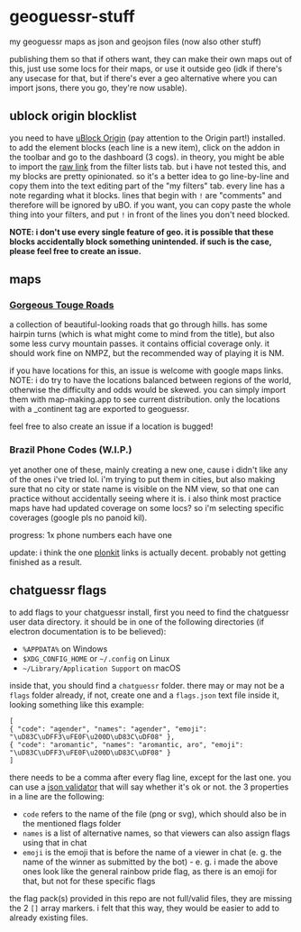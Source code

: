 # geoguessr-stuff
my geoguessr maps as json and geojson files (now also other stuff)

publishing them so that if others want, they can make their own maps out of this, just use some locs for their maps, or use it outside geo (idk if there's any usecase for that, but if there's ever a geo alternative where you can import jsons, there you go, they're now usable).

## ublock origin blocklist

you need to have [uBlock Origin](https://ublockorigin.com/) (pay attention to the Origin part!) installed. to add the element blocks (each line is a new item), click on the addon in the toolbar and go to the dashboard (3 cogs). in theory, you might be able to import the [raw link](https://github.com/itsjustduc/geoguessr-stuff/raw/main/geoguessr-ublock.txt) from the filter lists tab. but i have not tested this, and my blocks are pretty opinionated. so it's a better idea to go line-by-line and copy them into the text editing part of the "my filters" tab. every line has a note regarding what it blocks.
lines that begin with `!` are "comments" and therefore will be ignored by uBO. if you want, you can copy paste the whole thing into your filters, and put `!` in front of the lines you don't need blocked.

**NOTE: i don't use every single feature of geo. it is possible that these blocks accidentally block something unintended. if such is the case, please feel free to create an issue.**

## maps

### [Gorgeous Touge Roads](https://www.geoguessr.com/maps/6305565fde2667656468e9b2)

a collection of beautiful-looking roads that go through hills. has some hairpin turns (which is what might come to mind from the title), but also some less curvy mountain passes. it contains official coverage only. it should work fine on NMPZ, but the recommended way of playing it is NM.

if you have locations for this, an issue is welcome with google maps links. NOTE: i do try to have the locations balanced between regions of the world, otherwise the difficulty and odds would be skewed. you can simply import them with map-making.app to see current distribution. only the locations with a _continent tag are exported to geoguessr.

feel free to also create an issue if a location is bugged!

### Brazil Phone Codes (W.I.P.)

yet another one of these, mainly creating a new one, cause i didn't like any of the ones i've tried lol. i'm trying to put them in cities, but also making sure that no city or state name is visible on the NM view, so that one can practice without accidentally seeing where it is. i also think most practice maps have had updated coverage on some locs? so i'm selecting specific coverages (google pls no panoid kil).

progress: 1x phone numbers each have one

update: i think the one [plonkit](https://www.plonkit.net/brazil) links is actually decent. probably not getting finished as a result.

## chatguessr flags

to add flags to your chatguessr install, first you need to find the chatguessr user data directory. it should be in one of the following directories (if electron documentation is to be believed):

* `%APPDATA%` on Windows
* `$XDG_CONFIG_HOME` or `~/.config` on Linux
* `~/Library/Application Support` on macOS

inside that, you should find a `chatguessr` folder. there may or may not be a `flags` folder already, if not, create one and a `flags.json` text file inside it, looking something like this example:

```
[
{ "code": "agender", "names": "agender", "emoji": "\uD83C\uDFF3\uFE0F\u200D\uD83C\uDF08" },
{ "code": "aromantic", "names": "aromantic, aro", "emoji": "\uD83C\uDFF3\uFE0F\u200D\uD83C\uDF08" }
]
```

there needs to be a comma after every flag line, except for the last one. you can use a [json validator](https://jsonlint.com/) that will say whether it's ok or not. the 3 properties in a line are the following:

- `code` refers to the name of the file (png or svg), which should also be in the mentioned flags folder
- `names` is a list of alternative names, so that viewers can also assign flags using that in chat
- `emoji` is the emoji that is before the name of a viewer in chat (e. g. the name of the winner as submitted by the bot) - e. g. i made the above ones look like the general rainbow pride flag, as there is an emoji for that, but not for these specific flags

the flag pack(s) provided in this repo are not full/valid files, they are missing the 2 `[]` array markers. i felt that this way, they would be easier to add to already existing files.
